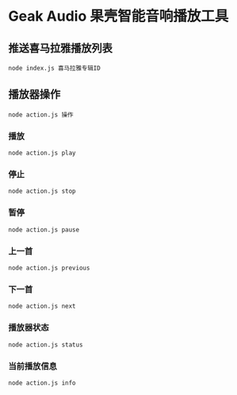 # Geak Audio 果壳智能音响播放工具

## 推送喜马拉雅播放列表

`node index.js 喜马拉雅专辑ID`

## 播放器操作

`node action.js 操作`

### 播放

`node action.js play`

### 停止

`node action.js stop`

### 暂停

`node action.js pause`

### 上一首

`node action.js previous`

### 下一首

`node action.js next`

### 播放器状态

`node action.js status`

### 当前播放信息

`node action.js info`
